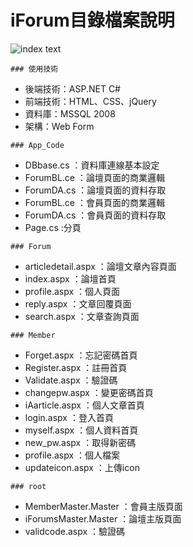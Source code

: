 # iForum目錄檔案說明

![index text](https://saii2003.github.io/Introduction/intro_forum/image/1.jpg)

<pre><code>### 使用技術</code></pre>
- 後端技術：ASP.NET C#
- 前端技術：HTML、CSS、jQuery
- 資料庫：MSSQL 2008
- 架構：Web Form

<pre><code>### App_Code</code></pre>
- DBbase.cs ：資料庫連線基本設定
- ForumBL.ce ：論壇頁面的商業邏輯
- ForumDA.cs ：論壇頁面的資料存取
- ForumBL.ce ：會員頁面的商業邏輯
- ForumDA.cs ：會員頁面的資料存取
- Page.cs :分頁

<pre><code>### Forum</code></pre>
- articledetail.aspx ：論壇文章內容頁面
- index.aspx ：論壇首頁
- profile.aspx ：個人頁面
- reply.aspx ：文章回覆頁面
- search.aspx ：文章查詢頁面

<pre><code>### Member</code></pre>
- Forget.aspx ：忘記密碼首頁
- Register.aspx ：註冊首頁
- Validate.aspx ：驗證碼
- changepw.aspx ：變更密碼首頁
- iAarticle.aspx ：個人文章首頁
- login.aspx ：登入首頁
- myself.aspx ：個人資料首頁
- new_pw.aspx ：取得新密碼
- profile.aspx ：個人檔案
- updateicon.aspx ：上傳icon

<pre><code>### root</code></pre>
- MemberMaster.Master ：會員主版頁面
- iForumsMaster.Master ：論壇主版頁面
- validcode.aspx ：驗證碼
